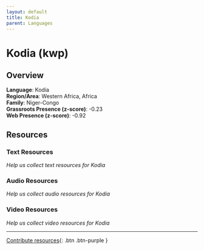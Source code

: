 ```yaml
---
layout: default
title: Kodia
parent: Languages
---
```


# Kodia (kwp)

## Overview

**Language**: Kodia  
**Region/Area**: Western Africa, Africa  
**Family**: Niger-Congo  
**Grassroots Presence (z-score)**: -0.23  
**Web Presence (z-score)**: -0.92  

## Resources

### Text Resources
*Help us collect text resources for Kodia*

### Audio Resources
*Help us collect audio resources for Kodia*

### Video Resources
*Help us collect video resources for Kodia*

---

[Contribute resources](https://forms.office.com/e/1SfLJx3u1r){: .btn .btn-purple }
